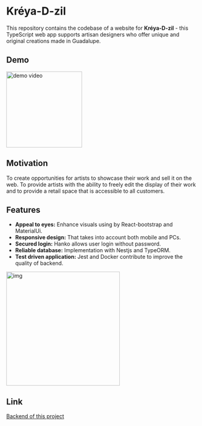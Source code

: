 # Kréya-D-zil

This repository contains the codebase of a website for <strong>Kréya-D-zil</strong> - this TypeScript web app supports artisan designers who offer unique and original creations made in Guadalupe.
<br/>

## Demo

<img src="https://i.giphy.com/p4CPdYqQSdoz5kMLtm.webp" alt="demo video" width="200px"/>

## Motivation

To create opportunities for artists to showcase their work and sell it on the web. To provide artists with the ability to freely edit the display of their work and to provide a retail space that is accessible to all customers.

## Features

- **Appeal to eyes:** Enhance visuals using by React-bootstrap and MaterialUi.
- **Responsive design:** That takes into account both mobile and PCs.
- **Secured login:** Hanko allows user login without password. 
- **Reliable database:** Implementation with Nestjs and TypeORM.
- **Test driven application:** Jest and Docker contribute to improve the quality of backend.

<img src="https://i.ibb.co/cw2g2dr/logo.png" alt="img" height="300px"/>

## Link

[Backend of this project](https://github.com/miku0129/boutique_de_sacs)
